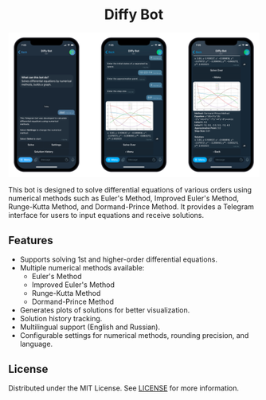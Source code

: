 <h1 align="center"> Diffy Bot </h1>

<img src="docs/images/preview.png" class="center">

This bot is designed to solve differential equations of various orders using numerical methods such as Euler's Method, Improved Euler's Method, Runge-Kutta Method, and Dormand-Prince Method. It provides a Telegram interface for users to input equations and receive solutions.

## Features

- Supports solving 1st and higher-order differential equations.
- Multiple numerical methods available:
  - Euler's Method
  - Improved Euler's Method
  - Runge-Kutta Method
  - Dormand-Prince Method
- Generates plots of solutions for better visualization.
- Solution history tracking.
- Multilingual support (English and Russian).
- Configurable settings for numerical methods, rounding precision, and language.

## License

Distributed under the MIT License. See [LICENSE](LICENSE) for more information.
